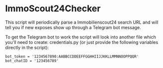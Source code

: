 # ImmoScout24Checker
 
This script will periodically parse a Immobilienscout24 search URL and will tell you if new exposes show up through a Telegram bot message.

To get the Telegram bot to work the script will look into another file which you'll need to create: credentials.py (or just provide the following variables directly in the script):
```
bot_token = '1234567890:AABBCCDDEEFFGGHHIIJJKKLLMMNNOOPPQQR'
bot_chatID = '123456789'
```
